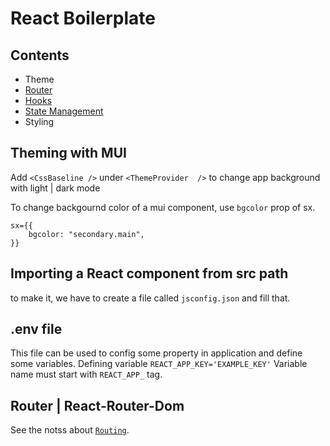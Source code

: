 # React Boilerplate

## Contents

* Theme 
* [Router](/notes/Router.md)
* [Hooks](/notes/Hooks.md)
* [State Management](/notes/StateManagement.md)
* Styling

## Theming with MUI
Add ```<CssBaseline />``` under ```<ThemeProvider  />``` to change app background with light | dark mode

To change backgournd color of a mui component, use ```bgcolor``` prop of sx.
```
sx={{
    bgcolor: "secondary.main",
}}
```

## Importing a React component from src path

to make it, we have to create a file called ```jsconfig.json``` and fill that.

## .env file

This file can be used to config some property in application and define some variables.
Defining variable
```REACT_APP_KEY='EXAMPLE_KEY'``` 
Variable name must start with ```REACT_APP_``` tag.

## Router | React-Router-Dom

See the notss about [`Routing`](/notes/Router.md).